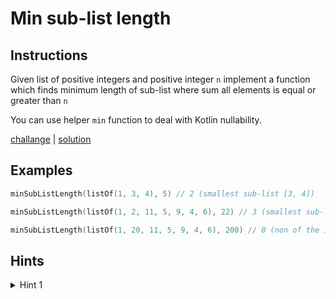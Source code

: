 # Min sub-list length

## Instructions

Given list of positive integers and positive integer `n` implement a function which finds minimum length of sub-list
where sum all elements is equal or greater than `n`

You can use helper `min` function to deal with Kotlin nullability.

[challange](challange.kt) | [solution](solution.kt)

## Examples

```kotlin
minSubListLength(listOf(1, 3, 4), 5) // 2 (smallest sub-list [3, 4])

minSubListLength(listOf(1, 2, 11, 5, 9, 4, 6), 22) // 3 (smallest sub-list [11, 5, 9])

minSubListLength(listOf(1, 20, 11, 5, 9, 4, 6), 200) // 0 (non of the integers sums up to 200)
```

## Hints

<details>
<summary>Hint 1</summary>
Use sliding window
</details>
